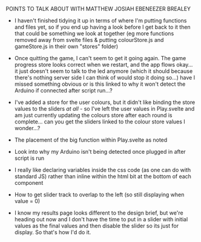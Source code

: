 POINTS TO TALK ABOUT WITH MATTHEW JOSIAH EBENEEZER BREALEY

- I haven't finished tidying it up in terms of where I'm putting functions and files
  yet, so if you end up having a look before I get back to it then that could be
  something we look at together (eg more functions removed away from svelte files &
  putting colourStore.js and gameStore.js in their own "stores" folder)

- Once quitting the game, I can't seem to get it going again. The game progress
  store looks correct when we restart, and the app flows okay... it just doesn't
  seem to talk to the led anymore (which it should because there's nothing server
  side I can think of would stop it doing so...) have I missed something obvious
  or is this linked to why it won't detect the Arduino if connected after script
  run...?

- I've added a store for the user colours, but it didn't like binding the store values
  to the sliders _at all_ - so I've left the user values in Play.svelte and am just
  currently updating the colours store after each round is complete... can you get
  the sliders linked to the colour store values I wonder...?

- The placement of the big function within Play.svelte as noted

- Look into why my Arduino isn't being detected once plugged in after script is run

- I really like declaring variables inside the css code (as one can do with standard
  JS) rather than inline within the html bit at the bottom of each component

- How to get slider track to overlap to the left (so still displaying when value = 0)

- I know my results page looks different to the design brief, but we're heading out
  now and I don't have the time to put in a slider with initial values as the final
  values and then disable the slider so its just for display. So that's how I'd do
  it.
